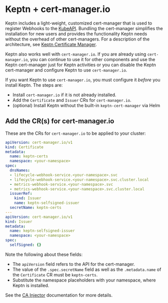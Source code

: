 # Keptn + cert-manager.io

Keptn includes
a light-weight, customized cert-manager
that is used to register Webhooks to the [KubeAPI](https://kubernetes.io/docs/reference/access-authn-authz/extensible-admission-controllers/).
Bundling the cert-manager simplifies the installation for new users
and provides the functionality Keptn needs
without the overhead of other cert-managers.
For a description of the architecture, see
[Keptn Certificate Manager](../../components/certificate-operator.md).

Keptn also works well with `cert-manager.io`.
If you are already using `cert-manager.io`,
you can continue to use it for other components
and use the Keptn cert-manager just for Keptn activities
or you can disable the Keptn cert-manager
and configure Keptn to use `cert-manager.io`.

If you want Keptn to use `cert-manager.io`,
you must configure it *before* you install Keptn.
The steps are:

* Install `cert-manager.io` if it is not already installed.
* Add the `Certificate` and `Issuer` CRs for `cert-manager.io`.
* (optional) Install Keptn without the built-in `keptn-cert-manager` via Helm

## Add the CR(s) for cert-manager.io

These are the CRs for `cert-manager.io` to be applied to your cluster:

```yaml
apiVersion: cert-manager.io/v1
kind: Certificate
metadata:
  name: keptn-certs
  namespace: <your-namespace>
spec:
  dnsNames:
  - lifecycle-webhook-service.<your-namespace>.svc
  - lifecycle-webhook-service.<your-namespace>.svc.cluster.local
  - metrics-webhook-service.<your-namespace>.svc
  - metrics-webhook-service.<your-namespace>.svc.cluster.local
  issuerRef:
    kind: Issuer
    name: keptn-selfsigned-issuer
  secretName: keptn-certs
---
apiVersion: cert-manager.io/v1
kind: Issuer
metadata:
  name: keptn-selfsigned-issuer
  namespace: <your-namespace>
spec:
  selfSigned: {}
```

Note the following about these fields:

* The `apiVersion` field refers to the API for the cert-manager.
* The value of the `.spec.secretName` field as well as the `.metadata.name` of the `Certificate` CR
  must be `keptn-certs`.
* Substitute the namespace placeholders with your namespace, where Keptn is installed.

See the [CA Injector](https://cert-manager.io/docs/concepts/ca-injector/)
documentation for more details.

